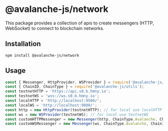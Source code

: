 # @avalanche-js/network

This package provides a collection of apis to create messengers (HTTP, WebSocket) to connect to blockchain networks.

## Installation

```
npm install @avalanche-js/network
```

## Usage

```javascript
const { Messenger, HttpProvider, WSProvider } = require('@avalanche-js/network');
const { ChainID, ChainType } = require('@avalanche-js/utils');
const testnetHTTP = 'https://api.s0.b.hmny.io';
const testnetWS = 'wss://ws.s0.b.hmny.io';
const localHTTP = 'http://localhost:9500/';
const localWS = 'http://localhost:9800/';
const http = new HttpProvider(testnetHTTP); // for local use localHTTP
const ws = new WSProvider(testnetWS); // for local use testnetWS
const customHTTPMessenger = new Messenger(http, ChainType.Avalanche, ChainID.HmyTestnet); // for local ChainID.HmyLocal
const customWSMessenger = new Messenger(ws, ChainType.Avalanche, ChainID.HmyTestnet); // for local ChainID.HmyLocal
```